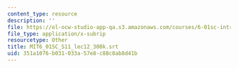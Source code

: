 ```yaml
---
content_type: resource
description: ''
file: https://ol-ocw-studio-app-qa.s3.amazonaws.com/courses/6-01sc-introduction-to-electrical-engineering-and-computer-science-i-spring-2011/351a1076b031033a57e8c88c8ab8d41b_MIT6_01SC_S11_lec12_300k.srt
file_type: application/x-subrip
resourcetype: Other
title: MIT6_01SC_S11_lec12_300k.srt
uid: 351a1076-b031-033a-57e8-c88c8ab8d41b
---
```

